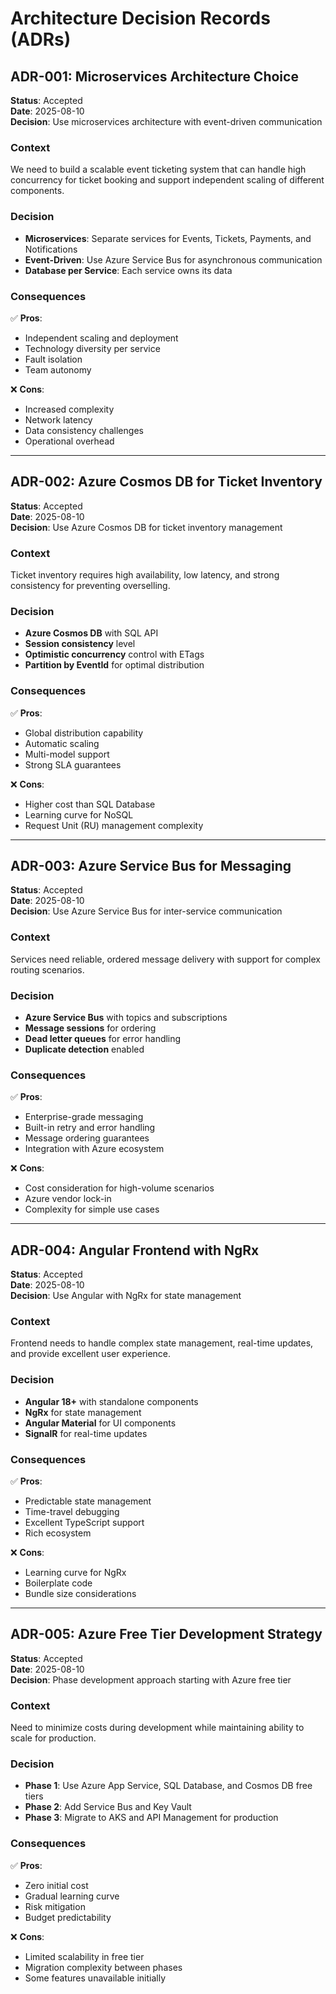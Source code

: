 # Architecture Decision Records (ADRs)

## ADR-001: Microservices Architecture Choice

**Status**: Accepted  
**Date**: 2025-08-10  
**Decision**: Use microservices architecture with event-driven communication

### Context
We need to build a scalable event ticketing system that can handle high concurrency for ticket booking and support independent scaling of different components.

### Decision
- **Microservices**: Separate services for Events, Tickets, Payments, and Notifications
- **Event-Driven**: Use Azure Service Bus for asynchronous communication
- **Database per Service**: Each service owns its data

### Consequences
✅ **Pros**:
- Independent scaling and deployment
- Technology diversity per service
- Fault isolation
- Team autonomy

❌ **Cons**:
- Increased complexity
- Network latency
- Data consistency challenges
- Operational overhead

---

## ADR-002: Azure Cosmos DB for Ticket Inventory

**Status**: Accepted  
**Date**: 2025-08-10  
**Decision**: Use Azure Cosmos DB for ticket inventory management

### Context
Ticket inventory requires high availability, low latency, and strong consistency for preventing overselling.

### Decision
- **Azure Cosmos DB** with SQL API
- **Session consistency** level
- **Optimistic concurrency** control with ETags
- **Partition by EventId** for optimal distribution

### Consequences
✅ **Pros**:
- Global distribution capability
- Automatic scaling
- Multi-model support
- Strong SLA guarantees

❌ **Cons**:
- Higher cost than SQL Database
- Learning curve for NoSQL
- Request Unit (RU) management complexity

---

## ADR-003: Azure Service Bus for Messaging

**Status**: Accepted  
**Date**: 2025-08-10  
**Decision**: Use Azure Service Bus for inter-service communication

### Context
Services need reliable, ordered message delivery with support for complex routing scenarios.

### Decision
- **Azure Service Bus** with topics and subscriptions
- **Message sessions** for ordering
- **Dead letter queues** for error handling
- **Duplicate detection** enabled

### Consequences
✅ **Pros**:
- Enterprise-grade messaging
- Built-in retry and error handling
- Message ordering guarantees
- Integration with Azure ecosystem

❌ **Cons**:
- Cost consideration for high-volume scenarios
- Azure vendor lock-in
- Complexity for simple use cases

---

## ADR-004: Angular Frontend with NgRx

**Status**: Accepted  
**Date**: 2025-08-10  
**Decision**: Use Angular with NgRx for state management

### Context
Frontend needs to handle complex state management, real-time updates, and provide excellent user experience.

### Decision
- **Angular 18+** with standalone components
- **NgRx** for state management
- **Angular Material** for UI components
- **SignalR** for real-time updates

### Consequences
✅ **Pros**:
- Predictable state management
- Time-travel debugging
- Excellent TypeScript support
- Rich ecosystem

❌ **Cons**:
- Learning curve for NgRx
- Boilerplate code
- Bundle size considerations

---

## ADR-005: Azure Free Tier Development Strategy

**Status**: Accepted  
**Date**: 2025-08-10  
**Decision**: Phase development approach starting with Azure free tier

### Context
Need to minimize costs during development while maintaining ability to scale for production.

### Decision
- **Phase 1**: Use Azure App Service, SQL Database, and Cosmos DB free tiers
- **Phase 2**: Add Service Bus and Key Vault
- **Phase 3**: Migrate to AKS and API Management for production

### Consequences
✅ **Pros**:
- Zero initial cost
- Gradual learning curve
- Risk mitigation
- Budget predictability

❌ **Cons**:
- Limited scalability in free tier
- Migration complexity between phases
- Some features unavailable initially
